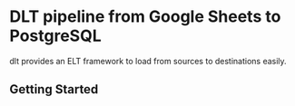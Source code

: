 # DLT pipeline from Google Sheets to PostgreSQL

dlt provides an ELT framework to load from sources to destinations easily.

## Getting Started

